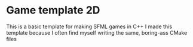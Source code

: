 # Game template 2D

This is a basic template for making SFML games in C++
I made this template because I often find myself writing the same, boring-ass CMake files

